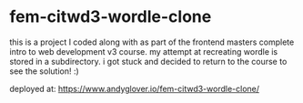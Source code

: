 # fem-citwd3-wordle-clone

this is a project I coded along with as part of the frontend masters complete intro to web development v3 course.
my attempt at recreating wordle is stored in a subdirectory. i got stuck and decided to return to the course to see the solution! :)

deployed at: https://www.andyglover.io/fem-citwd3-wordle-clone/
